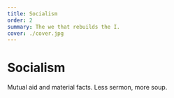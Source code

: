 ```yaml
---
title: Socialism
order: 2
summary: The we that rebuilds the I.
cover: ./cover.jpg
---
```


# Socialism

<ImageBlock src="./cover.jpg" alt="Hands passing a folded flyer" />

<TextBlock>
Mutual aid and material facts. Less sermon, more soup.
</TextBlock>
